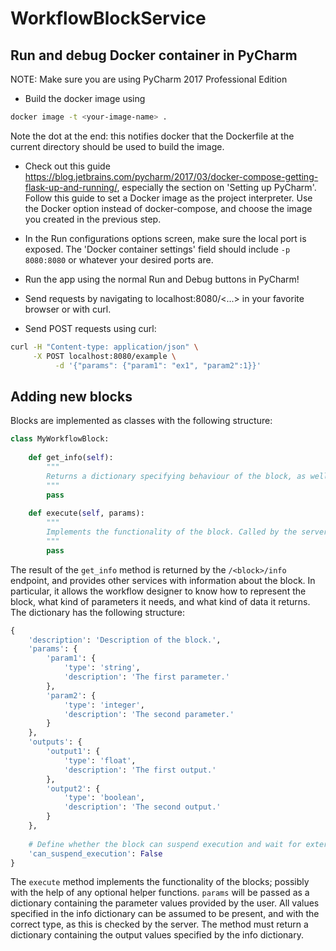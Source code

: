 # WorkflowBlockService

## Run and debug Docker container in PyCharm
NOTE: Make sure you are using PyCharm 2017 Professional Edition
* Build the docker image using 
```bash
docker image -t <your-image-name> .
```
Note the dot at the end: this notifies docker that the Dockerfile at the current directory should be used to build the image.

* Check out this guide https://blog.jetbrains.com/pycharm/2017/03/docker-compose-getting-flask-up-and-running/, especially the section on 'Setting up PyCharm'. Follow this guide to set a Docker image as the project interpreter. Use the Docker option instead of docker-compose, and choose the image you created in the previous step.



* In the Run configurations options screen, make sure the local port is exposed. The 'Docker container settings' field should include `-p 8080:8080` or whatever your desired ports are.

* Run the app using the normal Run and Debug buttons in PyCharm!

* Send requests by navigating to localhost:8080/<...> in your favorite browser or with curl.

* Send POST requests using curl:
```bash
curl -H "Content-type: application/json" \
     -X POST localhost:8080/example \
          -d '{"params": {"param1": "ex1", "param2":1}}'
```

## Adding new blocks
Blocks are implemented as classes with the following structure:

```python
class MyWorkflowBlock:
    
    def get_info(self):
        """
        Returns a dictionary specifying behaviour of the block, as well as input parameters and outputs. 
        """
        pass
       
    def execute(self, params):
        """
        Implements the functionality of the block. Called by the server upon requests to the block's endpoint.
        """
        pass
```

The result of the `get_info` method is returned by the `/<block>/info` endpoint, and provides other services with
information about the block. In particular, it allows the workflow designer to know how to represent the block, what
kind of parameters it needs, and what kind of data it returns. The dictionary has the following structure:

```python
{
    'description': 'Description of the block.',
    'params': {
        'param1': {
            'type': 'string',
            'description': 'The first parameter.'
        },
        'param2': {
            'type': 'integer',
            'description': 'The second parameter.'
        }
    },
    'outputs': {
        'output1': {
            'type': 'float',
            'description': 'The first output.'
        },
        'output2': {
            'type': 'boolean',
            'description': 'The second output.'
        }
    },
    
    # Define whether the block can suspend execution and wait for external interaction.
    'can_suspend_execution': False
}
```

The `execute` method implements the functionality of the blocks; possibly with the help of any optional helper functions.
`params` will be passed as a dictionary containing the parameter values provided by the user. All values specified in
the info dictionary can be assumed to be present, and with the correct type, as this is checked by the server.
The method must return a dictionary containing the output values specified by the info dictionary.